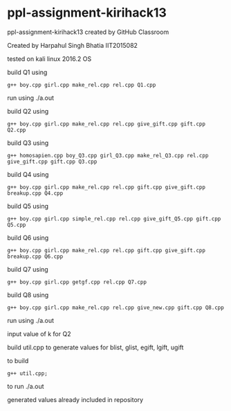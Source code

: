 # ppl-assignment-kirihack13

ppl-assignment-kirihack13 created by GitHub Classroom

Created by Harpahul Singh Bhatia
		IIT2015082

tested on kali linux 2016.2 OS

build Q1 using

	g++ boy.cpp girl.cpp make_rel.cpp rel.cpp Q1.cpp
	
run using ./a.out

build Q2 using
	
	g++ boy.cpp girl.cpp make_rel.cpp rel.cpp give_gift.cpp gift.cpp Q2.cpp

build Q3 using

	g++ homosapien.cpp boy_Q3.cpp girl_Q3.cpp make_rel_Q3.cpp rel.cpp give_gift.cpp gift.cpp Q3.cpp

build Q4 using

	g++ boy.cpp girl.cpp make_rel.cpp rel.cpp gift.cpp give_gift.cpp breakup.cpp Q4.cpp	

build Q5 using

	g++ boy.cpp girl.cpp simple_rel.cpp rel.cpp give_gift_Q5.cpp gift.cpp Q5.cpp
	
build Q6 using

	g++ boy.cpp girl.cpp make_rel.cpp rel.cpp gift.cpp give_gift.cpp breakup.cpp Q6.cpp
	
build Q7 using

	g++ boy.cpp girl.cpp getgf.cpp rel.cpp Q7.cpp
	
build Q8 using

	g++ boy.cpp girl.cpp make_rel.cpp rel.cpp give_new.cpp gift.cpp Q8.cpp
	
run using ./a.out

input value of k for Q2

build util.cpp to generate values for blist, glist, egift, lgift, ugift

to build 

	g++ util.cpp;
	
to run ./a.out

generated values already included in repository

